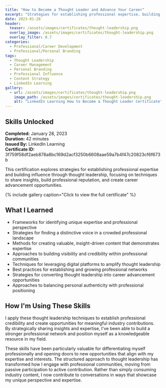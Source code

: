 ```yaml
---
title: "How to Become a Thought Leader and Advance Your Career"
excerpt: "Strategies for establishing professional expertise, building influence, and advancing career opportunities through thought leadership"
date: 2023-01-28
header:
  teaser: /assets/images/certificates/thought-leadership.png
  overlay_image: /assets/images/certificates/thought-leadership.png
  overlay_filter: 0.7
categories:
  - Professional/Career Development
  - Professional/Personal Branding
tags:
  - Thought Leadership
  - Career Management
  - Personal Branding
  - Professional Influence
  - Content Strategy
  - LinkedIn Learning
gallery:
  - url: /assets/images/certificates/thought-leadership.png
    image_path: /assets/images/certificates/thought-leadership.png
    alt: "LinkedIn Learning How to Become a Thought Leader Certificate"
---
```


## Skills Unlocked

**Completed:** January 28, 2023  
**Duration:** 42 minutes  
**Issued By:** LinkedIn Learning  
**Certificate ID:** 3f759f58df2aeb878a8bc169d2acf3250b6608aae59a7b4f47c20823cf6f673b

This certification explores strategies for establishing professional expertise and building influence through thought leadership, focusing on techniques to share insights, build professional reputation, and create career advancement opportunities.

{% include gallery caption="Click to view the full certificate" %}

## What I Learned

* Frameworks for identifying unique expertise and professional perspective
* Strategies for finding a distinctive voice in a crowded professional landscape
* Methods for creating valuable, insight-driven content that demonstrates expertise
* Approaches to building visibility and credibility within professional communities
* Techniques for leveraging digital platforms to amplify thought leadership
* Best practices for establishing and growing professional networks
* Strategies for converting thought leadership into career advancement opportunities
* Approaches to balancing personal authenticity with professional positioning

## How I'm Using These Skills

I apply these thought leadership techniques to establish professional credibility and create opportunities for meaningful industry contributions. By strategically sharing insights and expertise, I've been able to build a stronger professional network and position myself as a knowledgeable resource in my field.

These skills have been particularly valuable for differentiating myself professionally and opening doors to new opportunities that align with my expertise and interests. The structured approach to thought leadership has transformed how I engage with professional communities, moving from passive participation to active contribution. Rather than simply consuming industry content, I now contribute to conversations in ways that showcase my unique perspective and expertise.
